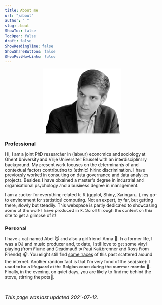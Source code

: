 ```yaml
---
title: About me
url: "/about"
author: " "
slug: about
ShowToc: false
TocOpen: false
draft: false
ShowReadingTime: false
ShowShareButtons: false
ShowPostNavLinks: false
---
```


<img src="https://raw.githubusercontent.com/lglip/louislippens/main/images/llprofilewide.png" width="50%" style="display: block; margin: auto;" />


### Professional
Hi, I am a joint PhD researcher in (labour) economics and sociology at Ghent University and Vrije Universiteit Brussel with an interdisciplinary background. My present work focuses on the determinants of and contextual factors contributing to (ethnic) hiring discrimination. I have previously worked in consulting on data governance and data analytics projects. Besides, I have obtained a master's degree in industrial and organisational psychology and a business degree in management.

I am a sucker for everything related to R (ggplot, Shiny, Xaringan...), my go-to environment for statistical computing. Not an expert, by far, but getting there, slowly but steadily. This webspace is partly dedicated to showcasing some of the work I have produced in R. Scroll through the content on this site to get a glimpse of it!


### Personal
I have a cat named Abel 😼 and also a girlfriend, Anna 👧. In a former life, I was a DJ and music producer and, to date, I still love to get some vinyl playing (from Flume and Deadmau5 to Paul Kalkbrenner and Ross From Friends) 🎧. You might still find <a href="https://soundcloud.com/subwaves" target="_blank">some traces</a> of this past scattered around the internet. Another random fact is that I'm very fond of the sea(side): I used to be a lifeguard at the Belgian coast during the summer months 🌊. Finally, in the evening, on quiet days, you are likely to find me behind the stove, stirring the pots🥘.

<br></br>
<font size="3"> _This page was last updated 2021-07-12._ <font>
